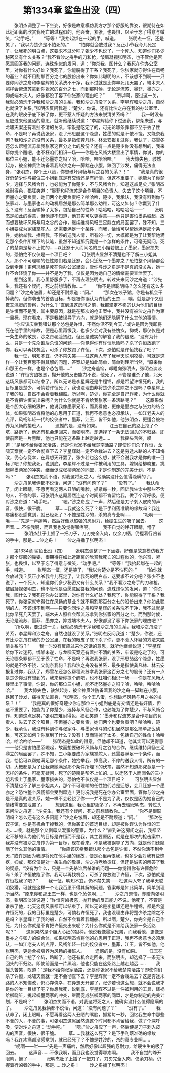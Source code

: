 # 　　第1334章 鲨鱼出没（四）
　　张明杰调整了一下坐姿，好像是故意模仿我方才那个舒服的靠姿，很期待在如此近距离的欣赏我死亡的过程似的，他兴奋，紧张，也畏惧，以至于忘了得意与微笑，“动手吧。”
　　“等等！”我抬起绑在一起的手，喊道。
　　张明杰一怔，还是笑了，“我以为楚少是不怕死的。”
　　“怕你就会放过我？反正小爷我今儿死定了，让我死的明白点，这要求不过分吧？张少不也说了，一个死人，知道你们多少秘密又有什么关系？”我不看沙之舟手的刀和枪，皱眉凝视张明杰，也不管他是否愿意回答我的问题，连珠炮似的发问，道：“你杀我，图什么？我死在你办公室里，对你有什么好处？我死了，你能脱得了干系？我死了，你张家就守得住在风畅的基业？就不用割那百分之七的股份出来？你如此聪明的人，不该想不到啊——只要你同沙之舟和李星辉的关系洗不干净，我不过就是比你早死几天罢了，端木夫人照样会帮流苏拿到你张家的百分之七，而到那时候，无论是流苏、墨菲、墨亦之，抑或端木夫人，好像都没了容下你张家的理由吧？”
　　“所以啊，要过这一关，我就必须洗干净我和沙之舟的关系，我和沙之舟没了关系，李星辉和沙之舟，自然也就没了关系，”张明杰反问我道：“楚少，你说，还有比沙之舟在我的办公室里、在我的眼皮子底下杀了你，更不惹人怀疑的方法来脱清关系吗？”
　　我一时没有反应过来他这话的意思，就听他继续说道：“李星辉给你下过迷药，绑架未遂，与龙啸天案还有着扯不清的关系，牢饭是吃定了的，可无论哪条罪都不至于丢了性命，不是吗？再说我张家，没了邢思喆这个隐患，姓墨的就是不依不饶，又能奈我何？我和沙之舟没有关系，最多是指使龚凡林、林云安报复过你，我认了，郑雪冬还怎么帮程流苏拿我张家这百分之七的股份？还有一点是楚少你没有想到的，我来帮你提个醒吧，也不枉咱们相识一场——你是在风畅大楼里出了事情，你说，你的那位三小姐，能不迁怒墨亦之吗？哈，哈哈，哈哈哈哈。”
　　我大惊失色，骇然起身，被全神贯注防备着我的沙之舟一脚踹在小腹，跌回了沙发，痛得无法直身，“张明杰，你个王八蛋，你想破坏风畅与月之谷的关系？！”
　　“我是真的很好奇楚少你与那位三小姐到底是有交情还是有奸情，但这不重要了，她能为了你楚少，选择与风畅合作，也必能为了你楚少，不与风畅合作，知道这点足矣，”张明杰难耐得色，猖狂笑道：“墨菲和程流苏是合作项目的负责人，失去了这个项目，不但墨亦之要负责，她们两个也要负责吧？哈哈哈，楚少，我承认，我没有料到你与张家斗、与墨家也斗的动机居然是那么简单那么幼稚，可这又如何？你赢到了什么？没有！反而输掉了太多，包括自己的性命！哈哈哈，哈哈哈哈——”
　　张明杰是如此的得意，但他却不知道，他其实可以更得意——他只是害怕墨系崛起，故而想要破坏风畅与月之谷的合作，继续维持风畅三足鼎立的局面罢了，殊不知，三小姐要成为家族掌舵人，还需要满足一个条件，而我，恰恰可以帮她满足那个条件，她抬举我、捧高我，不停的送我人情，所有的一切，大概都是为了让我帮她满足那个条件所埋下的伏笔，虽然不知道那究竟是一个怎样的条件，可毫无疑问，死了的楚南是帮不上忙的……以迁怒于人而闻名的三小姐若恨上了墨家，墨家损失的，恐怕绝不仅仅是一个项目吧？
　　可张明杰显然不清楚也不了解三小姐其人，那个不可理喻的任性娘们若是迁怒，会只迁怒一个墨亦之？恐怕整个风畅都会受到牵连！更何况我是死在你办公室里面，管你与沙之舟是不是真的没关系，她一样不会轻饶了你——并不是为了我，仅仅是因为她自己的情绪需要宣泄罢了。
　　想到这里，我心里舒服多了，不再去理张明杰，转过头来问沙之舟道：“沙先生，我还有个疑问，死之前想请教你……”
　　“你不是很聪明吗？怎么还有这么多问题？”沙之舟皱眉，却还是不耐烦道：“问。”
　　“那次在饺子馆，你是有机会干掉我的，但你袭击的首选目标，却是被你误认为许恒的王杰……噢，就是那个又倒霉又混蛋的警察，为什么？”直到进这房间之前，我都坚定不移的认为他们的目标是许恒而不是我，其主要原因，就是在那次的枪击案中，我并没有被沙之舟作为第一目标，现在看来，不是我被误导了方向，就是他们还隐瞒了什么其他的事情。
　　“你应该庆幸我错认那个怂包是许恒，不然你活不到今天，”或许是因为我即将死在他手里的缘故，便是心里再恨我，也多少会对我有些愧疚，抑或，那仅仅是对一条生命的敬畏，沙之舟老脸烫红，但还是诚实的解答了我的疑惑，“没有为什么，只是一个先杀谁后杀谁的问题——你觉得你有许恒危险吗？杀了许恒放跑了你，我可以再找机会，可杀了你放跑了许恒，下次，恐怕就是许恒找我了吧？”
　　我一怔，明知不宜，仍不禁失笑——枉这两人夸了我半天聪明狡猾，可就是这样一个让我百思不得其解的问题，答案却是如此简单，简单到理所当然，“原来你和那王杰一样，也是个怂包啊……”
　　沙之舟羞恼，却瞪向张明杰，张明杰淡淡说道：“许恒穷凶极恶，抛开他的反击能力不说，他死了，不管是谁杀了他，北天这场风暴都可以结束了，所以无论是李星辉还是牛程锦，都是希望许恒死的，我的目标虽是楚少，可倘若许恒死了，我也没理由非将楚少杀之除之不是吗？李星辉上了我的船，自然不会看着我翻船。所以啊，楚少，你完全是自己作死，为什么你就是不肯把许恒交出来呢？为什么你就是不肯给我张家一条活路呢？”
　　这厮果然是个胆大心细的狠种，他说我像墨家兄弟，而我看他，更像是墨亦之与张力的结合体，如果张明杰肯将他的心思用于正道，我再不愿意也必须承认，一如江老夫人的点评，风畅年轻一代的佼佼者中，墨菲，江玉，皆不如他，他张明杰，更适合被培养为风畅的接班人。
　　遗憾的是，没有如果。
　　江玉在自己的路上挖了个坑，路断了，他还有机会走回来，而张明杰，却选择了一条无法回头的不归路，即使前面是一片黑暗，他也只能在这条路上越走越远……
　　我摇头苦笑，叹道：“是我不给你张家活路，还是你张家不给我楚南活路？即使你们杀了许恒，龙啸天案就一定不会彻查下去？李星辉就一定不会栽进去？这是穷途末路的人不知悔改，仍心存侥幸，在异想天开罢了，张少若也这么想，就不会说我才是你的唯一目标了吧？你想我死，说到底，李星辉不过是一件被利用的工具，嫁祸给柳晓笙，挑起柳墨两家的冲突，继而促成张柳两家的同盟，才是你制定的完美计划，不是吗？”
　　张明杰笑而不语，对我这将死之人，他确实没什么值得隐瞒的了。
　　沙之舟见我俩都不说话，问道：“没有问题了？”
　　“没有了。”
　　我认命了，闭上眼睛，不愿再看这两人丑陋的嘴脸，抓紧每一秒，回忆我生命中那些不舍的人，不舍的事，可张明杰这厮居然连这个时间都不肯留给我，做了个深呼吸，便对沙之舟道：“动手吧。”
　　“嗯。”沙之舟应了一声，然后便是刀子刺入皮肉的声音，很快，很干脆。
　　草……我就这么死了？是下手利落准确的缘故吗？我连疼痛都没感觉到，就已经死了？不愧是姓沙的，杀的真专业啊……
　　“呃啊——咝——”先是一声痛吟，然后好像以超强的忍耐力，给硬生生的吸了回去。
　　这声音……不像我啊，而且我也没觉得哪疼啊。
　　我不自觉的睁开眼睛，懵了——
　　张明杰肚子上插了一把刀子，刀刃完全入肉，仅余刀柄，仍握着行凶者的手中，那是……沙之舟！
　　沙之舟捅了张明杰！

　　第1334章 鲨鱼出没（四）
　　张明杰调整了一下坐姿，好像是故意模仿我方才那个舒服的靠姿，很期待在如此近距离的欣赏我死亡的过程似的，他兴奋，紧张，也畏惧，以至于忘了得意与微笑，“动手吧。”
　　“等等！”我抬起绑在一起的手，喊道。
　　张明杰一怔，还是笑了，“我以为楚少是不怕死的。”
　　“怕你就会放过我？反正小爷我今儿死定了，让我死的明白点，这要求不过分吧？张少不也说了，一个死人，知道你们多少秘密又有什么关系？”我不看沙之舟手的刀和枪，皱眉凝视张明杰，也不管他是否愿意回答我的问题，连珠炮似的发问，道：“你杀我，图什么？我死在你办公室里，对你有什么好处？我死了，你能脱得了干系？我死了，你张家就守得住在风畅的基业？就不用割那百分之七的股份出来？你如此聪明的人，不该想不到啊——只要你同沙之舟和李星辉的关系洗不干净，我不过就是比你早死几天罢了，端木夫人照样会帮流苏拿到你张家的百分之七，而到那时候，无论是流苏、墨菲、墨亦之，抑或端木夫人，好像都没了容下你张家的理由吧？”
　　“所以啊，要过这一关，我就必须洗干净我和沙之舟的关系，我和沙之舟没了关系，李星辉和沙之舟，自然也就没了关系，”张明杰反问我道：“楚少，你说，还有比沙之舟在我的办公室里、在我的眼皮子底下杀了你，更不惹人怀疑的方法来脱清关系吗？”
　　我一时没有反应过来他这话的意思，就听他继续说道：“李星辉给你下过迷药，绑架未遂，与龙啸天案还有着扯不清的关系，牢饭是吃定了的，可无论哪条罪都不至于丢了性命，不是吗？再说我张家，没了邢思喆这个隐患，姓墨的就是不依不饶，又能奈我何？我和沙之舟没有关系，最多是指使龚凡林、林云安报复过你，我认了，郑雪冬还怎么帮程流苏拿我张家这百分之七的股份？还有一点是楚少你没有想到的，我来帮你提个醒吧，也不枉咱们相识一场——你是在风畅大楼里出了事情，你说，你的那位三小姐，能不迁怒墨亦之吗？哈，哈哈，哈哈哈哈。”
　　我大惊失色，骇然起身，被全神贯注防备着我的沙之舟一脚踹在小腹，跌回了沙发，痛得无法直身，“张明杰，你个王八蛋，你想破坏风畅与月之谷的关系？！”
　　“我是真的很好奇楚少你与那位三小姐到底是有交情还是有奸情，但这不重要了，她能为了你楚少，选择与风畅合作，也必能为了你楚少，不与风畅合作，知道这点足矣，”张明杰难耐得色，猖狂笑道：“墨菲和程流苏是合作项目的负责人，失去了这个项目，不但墨亦之要负责，她们两个也要负责吧？哈哈哈，楚少，我承认，我没有料到你与张家斗、与墨家也斗的动机居然是那么简单那么幼稚，可这又如何？你赢到了什么？没有！反而输掉了太多，包括自己的性命！哈哈哈，哈哈哈哈——”
　　张明杰是如此的得意，但他却不知道，他其实可以更得意——他只是害怕墨系崛起，故而想要破坏风畅与月之谷的合作，继续维持风畅三足鼎立的局面罢了，殊不知，三小姐要成为家族掌舵人，还需要满足一个条件，而我，恰恰可以帮她满足那个条件，她抬举我、捧高我，不停的送我人情，所有的一切，大概都是为了让我帮她满足那个条件所埋下的伏笔，虽然不知道那究竟是一个怎样的条件，可毫无疑问，死了的楚南是帮不上忙的……以迁怒于人而闻名的三小姐若恨上了墨家，墨家损失的，恐怕绝不仅仅是一个项目吧？
　　可张明杰显然不清楚也不了解三小姐其人，那个不可理喻的任性娘们若是迁怒，会只迁怒一个墨亦之？恐怕整个风畅都会受到牵连！更何况我是死在你办公室里面，管你与沙之舟是不是真的没关系，她一样不会轻饶了你——并不是为了我，仅仅是因为她自己的情绪需要宣泄罢了。
　　想到这里，我心里舒服多了，不再去理张明杰，转过头来问沙之舟道：“沙先生，我还有个疑问，死之前想请教你……”
　　“你不是很聪明吗？怎么还有这么多问题？”沙之舟皱眉，却还是不耐烦道：“问。”
　　“那次在饺子馆，你是有机会干掉我的，但你袭击的首选目标，却是被你误认为许恒的王杰……噢，就是那个又倒霉又混蛋的警察，为什么？”直到进这房间之前，我都坚定不移的认为他们的目标是许恒而不是我，其主要原因，就是在那次的枪击案中，我并没有被沙之舟作为第一目标，现在看来，不是我被误导了方向，就是他们还隐瞒了什么其他的事情。
　　“你应该庆幸我错认那个怂包是许恒，不然你活不到今天，”或许是因为我即将死在他手里的缘故，便是心里再恨我，也多少会对我有些愧疚，抑或，那仅仅是对一条生命的敬畏，沙之舟老脸烫红，但还是诚实的解答了我的疑惑，“没有为什么，只是一个先杀谁后杀谁的问题——你觉得你有许恒危险吗？杀了许恒放跑了你，我可以再找机会，可杀了你放跑了许恒，下次，恐怕就是许恒找我了吧？”
　　我一怔，明知不宜，仍不禁失笑——枉这两人夸了我半天聪明狡猾，可就是这样一个让我百思不得其解的问题，答案却是如此简单，简单到理所当然，“原来你和那王杰一样，也是个怂包啊……”
　　沙之舟羞恼，却瞪向张明杰，张明杰淡淡说道：“许恒穷凶极恶，抛开他的反击能力不说，他死了，不管是谁杀了他，北天这场风暴都可以结束了，所以无论是李星辉还是牛程锦，都是希望许恒死的，我的目标虽是楚少，可倘若许恒死了，我也没理由非将楚少杀之除之不是吗？李星辉上了我的船，自然不会看着我翻船。所以啊，楚少，你完全是自己作死，为什么你就是不肯把许恒交出来呢？为什么你就是不肯给我张家一条活路呢？”
　　这厮果然是个胆大心细的狠种，他说我像墨家兄弟，而我看他，更像是墨亦之与张力的结合体，如果张明杰肯将他的心思用于正道，我再不愿意也必须承认，一如江老夫人的点评，风畅年轻一代的佼佼者中，墨菲，江玉，皆不如他，他张明杰，更适合被培养为风畅的接班人。
　　遗憾的是，没有如果。
　　江玉在自己的路上挖了个坑，路断了，他还有机会走回来，而张明杰，却选择了一条无法回头的不归路，即使前面是一片黑暗，他也只能在这条路上越走越远……
　　我摇头苦笑，叹道：“是我不给你张家活路，还是你张家不给我楚南活路？即使你们杀了许恒，龙啸天案就一定不会彻查下去？李星辉就一定不会栽进去？这是穷途末路的人不知悔改，仍心存侥幸，在异想天开罢了，张少若也这么想，就不会说我才是你的唯一目标了吧？你想我死，说到底，李星辉不过是一件被利用的工具，嫁祸给柳晓笙，挑起柳墨两家的冲突，继而促成张柳两家的同盟，才是你制定的完美计划，不是吗？”
　　张明杰笑而不语，对我这将死之人，他确实没什么值得隐瞒的了。
　　沙之舟见我俩都不说话，问道：“没有问题了？”
　　“没有了。”
　　我认命了，闭上眼睛，不愿再看这两人丑陋的嘴脸，抓紧每一秒，回忆我生命中那些不舍的人，不舍的事，可张明杰这厮居然连这个时间都不肯留给我，做了个深呼吸，便对沙之舟道：“动手吧。”
　　“嗯。”沙之舟应了一声，然后便是刀子刺入皮肉的声音，很快，很干脆。
　　草……我就这么死了？是下手利落准确的缘故吗？我连疼痛都没感觉到，就已经死了？不愧是姓沙的，杀的真专业啊……
　　“呃啊——咝——”先是一声痛吟，然后好像以超强的忍耐力，给硬生生的吸了回去。
　　这声音……不像我啊，而且我也没觉得哪疼啊。
　　我不自觉的睁开眼睛，懵了——
　　张明杰肚子上插了一把刀子，刀刃完全入肉，仅余刀柄，仍握着行凶者的手中，那是……沙之舟！
　　沙之舟捅了张明杰！
